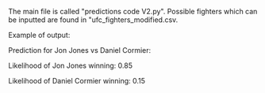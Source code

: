 The main file is called "predictions code V2.py". Possible fighters which can be inputted are found in "ufc_fighters_modified.csv. 

Example of output:

Prediction for Jon Jones vs Daniel Cormier:

Likelihood of Jon Jones winning: 0.85

Likelihood of Daniel Cormier winning: 0.15
